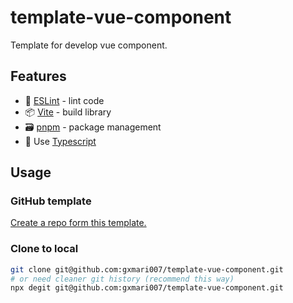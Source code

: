 # template-vue-component

Template for develop vue component.

## Features

- 🚨 [ESLint](https://github.com/eslint/eslint) - lint code
- 📦 [Vite](https://github.com/vitejs/vite) - build library
- 🗃 [pnpm](https://github.com/pnpm/pnpm) - package management
- 💪 Use [Typescript](https://github.com/microsoft/TypeScript)

## Usage

### GitHub template

[Create a repo form this template.](https://github.com/gxmari007/template-vue-component/generate)

### Clone to local

```bash
git clone git@github.com:gxmari007/template-vue-component.git
# or need cleaner git history (recommend this way)
npx degit git@github.com:gxmari007/template-vue-component.git
```
